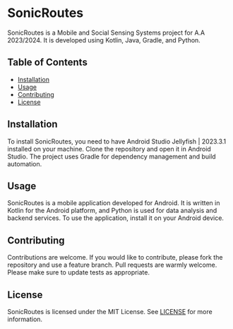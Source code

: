 # SonicRoutes

SonicRoutes is a Mobile and Social Sensing Systems project for A.A 2023/2024. It is developed using Kotlin, Java, Gradle, and Python.

## Table of Contents

- [Installation](#installation)
- [Usage](#usage)
- [Contributing](#contributing)
- [License](#license)

## Installation

To install SonicRoutes, you need to have Android Studio Jellyfish | 2023.3.1 installed on your machine. Clone the repository and open it in Android Studio. The project uses Gradle for dependency management and build automation.

## Usage

SonicRoutes is a mobile application developed for Android. It is written in Kotlin for the Android platform, and Python is used for data analysis and backend services. To use the application, install it on your Android device.

## Contributing

Contributions are welcome. If you would like to contribute, please fork the repository and use a feature branch. Pull requests are warmly welcome. Please make sure to update tests as appropriate.

## License

SonicRoutes is licensed under the MIT License. See [LICENSE](LICENSE) for more information.
